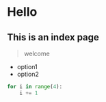 # Hello

## This is an index page

> welcome

- option1
- option2

```python
for i in range(4):
    i += 1
```
